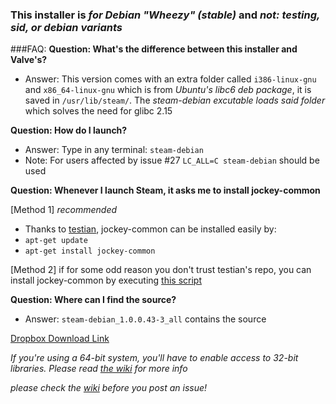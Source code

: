 ### This installer is *for Debian "Wheezy" (stable)* and *not: testing, sid, or debian variants*

###FAQ:
**Question: What's the difference between this installer and Valve's?**

* Answer: This version comes with an extra folder called `i386-linux-gnu` and `x86_64-linux-gnu` which is from *Ubuntu's libc6 deb package*, it is saved in `/usr/lib/steam/`. The *steam-debian excutable loads said folder* which solves the need for glibc 2.15

**Question: How do I launch?**

* Answer: Type in any terminal: `steam-debian`
* Note: For users affected by issue #27 `LC_ALL=C steam-debian` should be used

**Question: Whenever I launch Steam, it asks me to install jockey-common**

[Method 1] *recommended*
* Thanks to [testian](https://github.com/testian), jockey-common can be installed easily by:
* `apt-get update`
* `apt-get install jockey-common`

[Method 2]
if for some odd reason you don't trust testian's repo, you can install jockey-common by executing [this script](https://gist.github.com/GhostSquad57/5821487)

**Question: Where can I find the source?**

* Answer: `steam-debian_1.0.0.43-3_all` contains the source

[Dropbox Download Link](https://dl.dropboxusercontent.com/u/82856418/Steam-Installer-For-Wheezy/steam-debian_1.0.0.43-3_all.deb)

*If you're using a 64-bit system, you'll have to enable access to 32-bit libraries. Please read [the wiki](https://github.com/GhostSquad57/Steam-Installer-for-Wheezy/wiki) for more info*

*please check the [wiki](https://github.com/GhostSquad57/Steam-Installer-for-Wheezy/wiki) before you post an issue!*
